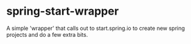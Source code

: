 # spring-start-wrapper
A simple 'wrapper' that calls out to start.spring.io to create new spring projects and do a few extra bits.
